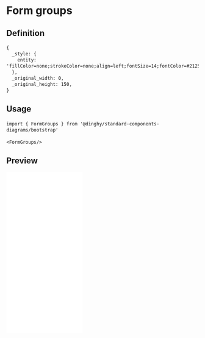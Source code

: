 # Form groups

## Definition

```
{
  _style: { 
    entity: 'fillColor=none;strokeColor=none;align=left;fontSize=14;fontColor=#212529;',
  },
  _original_width: 0,
  _original_height: 150,
}
```

## Usage

```
import { FormGroups } from '@dinghy/standard-components-diagrams/bootstrap'

<FormGroups/>
```

## Preview

<img src="./form-groups.png" width="200"/>
